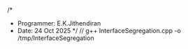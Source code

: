 /*
 * Programmer: E.K.Jithendiran
 * Date: 24 Oct 2025
 */
// g++ InterfaceSegregation.cpp -o /tmp/InterfaceSegregation
